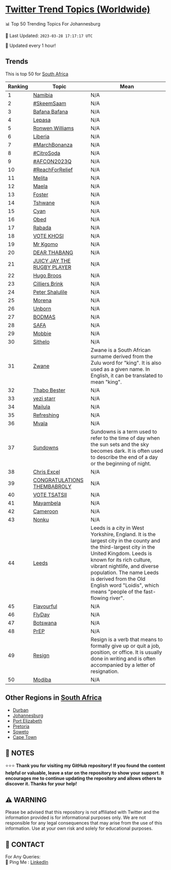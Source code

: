 [Twitter Trend Topics (Worldwide)](https://github.com/ErcinDedeoglu/Twitter-Trend-Topics)
==========


📊 Top 50 Trending Topics For Johannesburg

📆 Last Updated: `2023-03-28 17:17:17 UTC`

🔧 Updated every 1 hour!


## Trends

This is top 50 for [South Africa](</South Africa>)

| Ranking | Topic | Mean |
| ------- | ------------ | ------------ |
| 1 | [Namibia](http://twitter.com/search?q=Namibia) | N/A |
| 2 | [#SkeemSaam](http://twitter.com/search?q=%23SkeemSaam) | N/A |
| 3 | [Bafana Bafana](http://twitter.com/search?q=Bafana+Bafana) | N/A |
| 4 | [Lepasa](http://twitter.com/search?q=Lepasa) | N/A |
| 5 | [Ronwen Williams](http://twitter.com/search?q=Ronwen+Williams) | N/A |
| 6 | [Liberia](http://twitter.com/search?q=Liberia) | N/A |
| 7 | [#MarchBonanza](http://twitter.com/search?q=%23MarchBonanza) | N/A |
| 8 | [#CitroSoda](http://twitter.com/search?q=%23CitroSoda) | N/A |
| 9 | [#AFCON2023Q](http://twitter.com/search?q=%23AFCON2023Q) | N/A |
| 10 | [#ReachForRelief](http://twitter.com/search?q=%23ReachForRelief) | N/A |
| 11 | [Melita](http://twitter.com/search?q=Melita) | N/A |
| 12 | [Maela](http://twitter.com/search?q=Maela) | N/A |
| 13 | [Foster](http://twitter.com/search?q=Foster) | N/A |
| 14 | [Tshwane](http://twitter.com/search?q=Tshwane) | N/A |
| 15 | [Cyan](http://twitter.com/search?q=Cyan) | N/A |
| 16 | [Obed](http://twitter.com/search?q=Obed) | N/A |
| 17 | [Rabada](http://twitter.com/search?q=Rabada) | N/A |
| 18 | [VOTE KHOSI](http://twitter.com/search?q=VOTE+KHOSI) | N/A |
| 19 | [Mr Kgomo](http://twitter.com/search?q=Mr+Kgomo) | N/A |
| 20 | [DEAR THABANG](http://twitter.com/search?q=DEAR+THABANG) | N/A |
| 21 | [JUICY JAY THE RUGBY PLAYER](http://twitter.com/search?q=JUICY+JAY+THE+RUGBY+PLAYER) | N/A |
| 22 | [Hugo Broos](http://twitter.com/search?q=Hugo+Broos) | N/A |
| 23 | [Cilliers Brink](http://twitter.com/search?q=Cilliers+Brink) | N/A |
| 24 | [Peter Shalulile](http://twitter.com/search?q=Peter+Shalulile) | N/A |
| 25 | [Morena](http://twitter.com/search?q=Morena) | N/A |
| 26 | [Unborn](http://twitter.com/search?q=Unborn) | N/A |
| 27 | [BODMAS](http://twitter.com/search?q=BODMAS) | N/A |
| 28 | [SAFA](http://twitter.com/search?q=SAFA) | N/A |
| 29 | [Mobbie](http://twitter.com/search?q=Mobbie) | N/A |
| 30 | [Sithelo](http://twitter.com/search?q=Sithelo) | N/A |
| 31 | [Zwane](http://twitter.com/search?q=Zwane) | Zwane is a South African surname derived from the Zulu word for "king". It is also used as a given name. In English, it can be translated to mean "king". |
| 32 | [Thabo Bester](http://twitter.com/search?q=Thabo+Bester) | N/A |
| 33 | [yezi starr](http://twitter.com/search?q=yezi+starr) | N/A |
| 34 | [Mailula](http://twitter.com/search?q=Mailula) | N/A |
| 35 | [Refreshing](http://twitter.com/search?q=Refreshing) | N/A |
| 36 | [Mvala](http://twitter.com/search?q=Mvala) | N/A |
| 37 | [Sundowns](http://twitter.com/search?q=Sundowns) | Sundowns is a term used to refer to the time of day when the sun sets and the sky becomes dark. It is often used to describe the end of a day or the beginning of night. |
| 38 | [Chris Excel](http://twitter.com/search?q=Chris+Excel) | N/A |
| 39 | [CONGRATULATIONS THEMBABROLY](http://twitter.com/search?q=CONGRATULATIONS+THEMBABROLY) | N/A |
| 40 | [VOTE TSATSII](http://twitter.com/search?q=VOTE+TSATSII) | N/A |
| 41 | [Mayambela](http://twitter.com/search?q=Mayambela) | N/A |
| 42 | [Cameroon](http://twitter.com/search?q=Cameroon) | N/A |
| 43 | [Nonku](http://twitter.com/search?q=Nonku) | N/A |
| 44 | [Leeds](http://twitter.com/search?q=Leeds) | Leeds is a city in West Yorkshire, England. It is the largest city in the county and the third-largest city in the United Kingdom. Leeds is known for its rich culture, vibrant nightlife, and diverse population. The name Leeds is derived from the Old English word "Loidis", which means "people of the fast-flowing river". |
| 45 | [Flavourful](http://twitter.com/search?q=Flavourful) | N/A |
| 46 | [FlyDay](http://twitter.com/search?q=FlyDay) | N/A |
| 47 | [Botswana](http://twitter.com/search?q=Botswana) | N/A |
| 48 | [PrEP](http://twitter.com/search?q=PrEP) | N/A |
| 49 | [Resign](http://twitter.com/search?q=Resign) | Resign is a verb that means to formally give up or quit a job, position, or office. It is usually done in writing and is often accompanied by a letter of resignation. |
| 50 | [Modiba](http://twitter.com/search?q=Modiba) | N/A |



## Other Regions in [South Africa](</South Africa>)

* [Durban](</South Africa/Durban.md>)
* [Johannesburg](</South Africa/Johannesburg.md>)
* [Port Elizabeth](</South Africa/Port Elizabeth.md>)
* [Pretoria](</South Africa/Pretoria.md>)
* [Soweto](</South Africa/Soweto.md>)
* [Cape Town](</South Africa/Cape Town.md>)



## 📝 NOTES

⭐⭐⭐ **Thank you for visiting my GitHub repository! If you found the content helpful or valuable, leave a star on the repository to show your support. It encourages me to continue updating the repository and allows others to discover it. Thanks for your help!**


## ⚠️ WARNING

Please be advised that this repository is not affiliated with Twitter and the information provided is for informational purposes only. We are not responsible for any legal consequences that may arise from the use of this information. Use at your own risk and solely for educational purposes.


## 📨 CONTACT

 For Any Queries:  
            🏓 Ping Me : [LinkedIn](https://www.linkedin.com/in/ercindedeoglu/)
